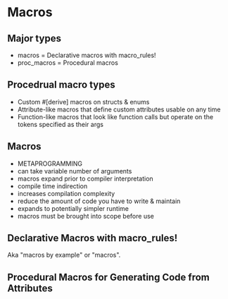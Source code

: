 # Macros

## Major types
- macros = Declarative macros with macro_rules!
- proc_macros = Procedural macros

## Procedrual macro types
- Custom #[derive] macros on structs & enums
- Attribute-like macros that define custom attributes usable on any time
- Function-like macros that look like function calls but operate on the tokens specified as their args

## Macros
- METAPROGRAMMING
- can take variable number of arguments
- macros expand prior to compiler interpretation
- compile time indirection
- increases compilation complexity
- reduce the amount of code you have to write & maintain
- expands to potentially simpler runtime
- macros must be brought into scope before use

## Declarative Macros with macro_rules!
Aka "macros by example" or "macros".

## Procedural Macros for Generating Code from Attributes
